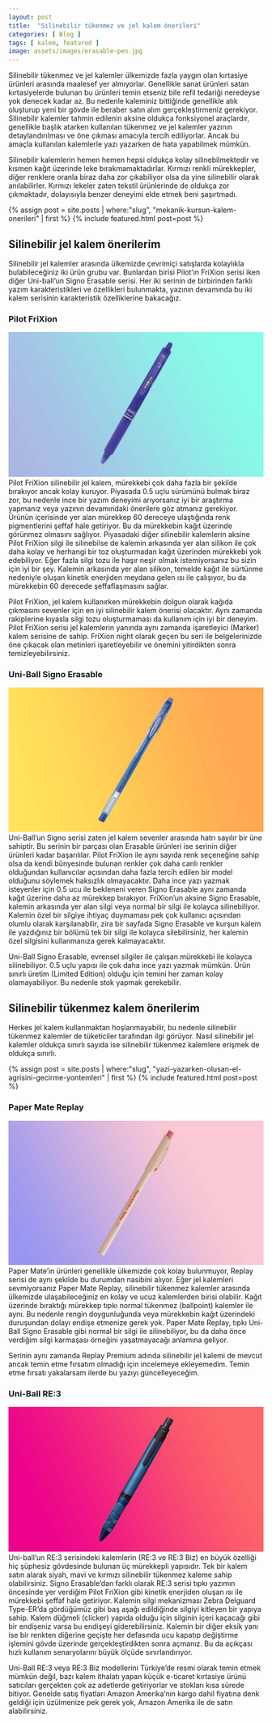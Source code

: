 ```yaml
---
layout: post
title:  "Silinebilir tükenmez ve jel kalem önerileri"
categories: [ Blog ]
tags: [ kalem, featured ]
image: assets/images/erasable-pen.jpg
---
```

Silinebilir tükenmez ve jel kalemler ülkemizde fazla yaygın olan kırtasiye ürünleri arasında maalesef yer almıyorlar. Genellikle sanat ürünleri satan kırtasiyelerde bulunan bu ürünleri temin etseniz bile refil tedariği neredeyse yok denecek kadar az. Bu nedenle kaleminiz bittiğinde genellikle atık oluşturup yeni bir gövde ile beraber satın alım gerçekleştirmeniz gerekiyor. Silinebilir kalemler tahmin edilenin aksine oldukça fonksiyonel araçlardır, genellikle başlık atarken kullanılan tükenmez ve jel kalemler yazının detaylandırılması ve öne çıkması amacıyla tercih ediliyorlar. Ancak bu amaçla kullanılan kalemlerle yazı yazarken de hata yapabilmek mümkün.

Silinebilir kalemlerin hemen hemen hepsi oldukça kolay silinebilmektedir ve kısmen kağıt üzerinde leke bırakmamaktadırlar. Kırmızı renkli mürekkepler, diğer renklere oranla biraz daha zor çıkabiliyor olsa da yine silinebilir olarak anılabilirler. Kırmızı lekeler zaten tekstil ürünlerinde de oldukça zor çıkmaktadır, dolayısıyla benzer deneyimi elde etmek beni şaşırtmadı.

<aside>
{% assign post = site.posts | where:"slug", "mekanik-kursun-kalem-onerileri" | first %}
{% include featured.html post=post %}
</aside>

## Silinebilir jel kalem önerilerim
Silinebilir jel kalemler arasında ülkemizde çevrimiçi satışlarda kolaylıkla bulabileceğiniz iki ürün grubu var. Bunlardan birisi Pilot’ın FriXion serisi iken diğer Uni-ball’un Signo Erasable serisi. Her iki serinin de birbirinden farklı yazım karakteristikleri ve özellikleri bulunmakta, yazının devamında bu iki kalem serisinin karakteristik özelliklerine bakacağız.

### Pilot FriXion
![Pilot FriXion](/assets/images/frixion.jpg)
Pilot FriXion silinebilir jel kalem, mürekkebi çok daha fazla bir şekilde bırakıyor ancak kolay kuruyor. Piyasada 0.5 uçlu sürümünü bulmak biraz zor, bu nedenle ince bir yazım deneyimi arıyorsanız iyi bir araştırma yapmanız veya yazının devamındaki önerilere göz atmanız gerekiyor. Ürünün içerisinde yer alan mürekkep 60 dereceye ulaştığında renk pigmentlerini şeffaf hale getiriyor. Bu da mürekkebin kağıt üzerinde görünmez olmasını sağlıyor. Piyasadaki diğer silinebilir kalemlerin aksine Pilot FriXion silgi ile silinebilse de kalemin arkasında yer alan silikon ile çok daha kolay ve herhangi bir toz oluşturmadan kağıt üzerinden mürekkebi yok edebiliyor. Eğer fazla silgi tozu ile haşır neşir olmak istemiyorsanız bu sizin için iyi bir şey. Kalemin arkasında yer alan silikon, temelde kağıt ile sürtünme nedeniyle oluşan kinetik enerjiden meydana gelen ısı ile çalışıyor, bu da mürekkebin 60 derecede şeffaflaşmasını sağlar.

Pilot FriXion, jel kalem kullanırken mürekkebin dolgun olarak kağıda çıkmasını sevenler için en iyi silinebilir kalem önerisi olacaktır. Aynı zamanda rakiplerine kıyasla silgi tozu oluşturmaması da kullanım için iyi bir deneyim. Pilot FriXion serisi jel kalemlerin yanında aynı zamanda işaretleyici (Marker) kalem serisine de sahip. FriXion night olarak geçen bu seri ile belgelerinizde öne çıkacak olan metinleri işaretleyebilir ve önemini yitirdikten sonra temizleyebilirsiniz.

### Uni-Ball Signo Erasable
![Uni-Ball Signo Erasable](/assets/images/signo-erasable.jpg)
Uni-Ball’un Signo serisi zaten jel kalem sevenler arasında hatrı sayılır bir üne sahiptir. Bu serinin bir parçası olan Erasable ürünleri ise serinin diğer ürünleri kadar başarılılar. Pilot FriXion ile aynı sayıda renk seçeneğine sahip olsa da kendi bünyesinde bulunan renkler çok daha canlı renkler olduğundan kullanıcılar açısından daha fazla tercih edilen bir model olduğunu söylemek haksızlık olmayacaktır. Daha ince yazı yazmak isteyenler için 0.5 ucu ile bekleneni veren Signo Erasable aynı zamanda kağıt üzerine daha az mürekkep bırakıyor. FriXion’un aksine Signo Erasable, kalemin arkasında yer alan silgi veya normal bir silgi ile kolayca silinebiliyor. Kalemin özel bir silgiye ihtiyaç duymaması pek çok kullanıcı açısından olumlu olarak karşılanabilir, zira bir sayfada Signo Erasable ve kurşun kalem ile yazdığınız bir bölümü tek bir silgi ile kolayca silebilirsiniz, her kalemin özel silgisini kullanmanıza gerek kalmayacaktır.

Uni-Ball Signo Erasable, evrensel silgiler ile çalışan mürekkebi ile kolayca silinebiliyor. 0.5 uçlu yapısı ile çok daha ince yazı yazmak mümkün. Ürün sınırlı üretim (Limited Edition) olduğu için temini her zaman kolay olamayabiliyor. Bu nedenle stok yapmak gerekebilir.

## Silinebilir tükenmez kalem önerilerim
Herkes jel kalem kullanmaktan hoşlanmayabilir, bu nedenle silinebilir tükenmez kalemler de tüketiciler tarafından ilgi görüyor. Nasıl silinebilir jel kalemler oldukça sınırlı sayıda ise silinebilir tükenmez kalemlere erişmek de oldukça sınırlı.

<aside>
{% assign post = site.posts | where:"slug", "yazi-yazarken-olusan-el-agrisini-gecirme-yontemleri" | first %}
{% include featured.html post=post %}
</aside>

### Paper Mate Replay
![Paper Mate Replay](/assets/images/replay.jpg)
Paper Mate’in ürünleri genellikle ülkemizde çok kolay bulunmuyor, Replay serisi de aynı şekilde bu durumdan nasibini alıyor. Eğer jel kalemleri sevmiyorsanız Paper Mate Replay, silinebilir tükenmez kalemler arasında ülkemizde ulaşabileceğiniz en kolay ve ucuz kalemlerden birisi olabilir. Kağıt üzerinde bıraktığı mürekkep tıpkı normal tükenmez (ballpoint) kalemler ile aynı. Bu nedenle rengin doygunluğunda veya mürekkebin kağıt üzerindeki duruşundan dolayı endişe etmenize gerek yok. Paper Mate Replay, tıpkı Uni-Ball Signo Erasable gibi normal bir silgi ile silinebiliyor, bu da daha önce verdiğim silgi karmaşası örneğini yaşatmayacağı anlamına geliyor.

Serinin aynı zamanda Replay Premium adında silinebilir jel kalemi de mevcut ancak temin etme fırsatım olmadığı için incelemeye ekleyemedim. Temin etme fırsatı yakalarsam ilerde bu yazıyı güncelleyeceğim.

### Uni-Ball RE:3
![Uni-Ball RE:3](/assets/images/re3.jpg)
Uni-ball’un RE:3 serisindeki kalemlerin (RE:3 ve RE:3 Biz) en büyük özelliği hiç şüphesiz gövdesinde bulunan üç mürekkepli yapısıdır. Tek bir kalem satın alarak siyah, mavi ve kırmızı silinebilir tükenmez kaleme sahip olabilirsiniz. Signo Erasable’dan farklı olarak RE:3 serisi tıpkı yazımın öncesinde yer verdiğim Pilot FriXion gibi kinetik enerjiden oluşan ısı ile mürekkebi şeffaf hale getiriyor. Kalemin silgi mekanizması Zebra Delguard Type-ER’da gördüğümüz gibi baş aşağı edildiğinde silgiyi kitleyen bir yapıya sahip. Kalem düğmeli (clicker) yapıda olduğu için silginin içeri kaçacağı gibi bir endişeniz varsa bu endişeyi giderebilirsiniz. Kalemin bir diğer eksik yanı ise bir renkten diğerine geçişte her defasında ucu kapatıp değiştirme işlemini gövde üzerinde gerçekleştirdikten sonra açmanız. Bu da açıkçası hızlı kullanım senaryolarını büyük ölçüde sınırlandırıyor.

Uni-Ball RE:3 veya RE:3 Biz modellerini Türkiye’de resmi olarak temin etmek mümkün değil, bazı kalem ithalatı yapan küçük e-ticaret kırtasiye ürünü satıcıları gerçekten çok az adetlerde getiriyorlar ve stokları kısa sürede bitiyor. Genelde satış fiyatları Amazon Amerika’nın kargo dahil fiyatına denk geldiği için üzülmenize pek gerek yok, Amazon Amerika ile de satın alabilirsiniz.
